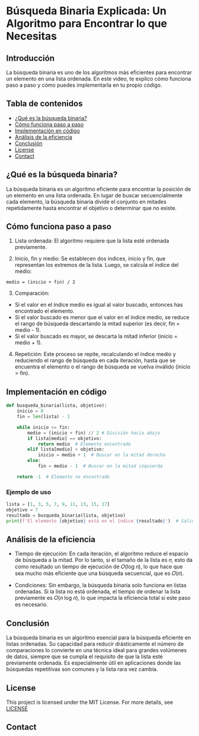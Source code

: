 # Búsqueda Binaria Explicada: Un Algoritmo para Encontrar lo que Necesitas

## Introducción

La búsqueda binaria es uno de los algoritmos más eficientes para encontrar un elemento en una lista ordenada. En este video, te explico cómo funciona paso a paso y cómo puedes implementarla en tu propio código.

## Tabla de contenidos

- [¿Qué es la búsqueda binaria?](#¿que-es-la-busqueda-binaria?)
- [Cómo funciona paso a paso](#como-funciona-paso-a-paso)
- [Implementación en código](#implementacion-en-codigo)
- [Análisis de la eficiencia](#analisis-de-la-eficiencia)
- [Conclusión ](#conclusión)
- [License](#license)
- [Contact](#contact)

## ¿Qué es la búsqueda binaria?

La búsqueda binaria es un algoritmo eficiente para encontrar la posición de un elemento en una lista ordenada. En lugar de buscar secuencialmente cada elemento, la búsqueda binaria divide el conjunto en mitades repetidamente hasta encontrar el objetivo o determinar que no existe.

## Cómo funciona paso a paso

1. Lista ordenada: El algoritmo requiere que la lista esté ordenada previamente.

2. Inicio, fin y medio: Se establecen dos índices, inicio y fin, que representan los extremos de la lista. Luego, se calcula el índice del medio:

```
medio = (inicio + fin) / 2
```

3. Comparación: 
- Si el valor en el índice medio es igual al valor buscado, entonces has encontrado el elemento.
- Si el valor buscado es menor que el valor en el índice medio, se reduce el rango de búsqueda descartando la mitad superior (es decir, fin = medio - 1).
- Si el valor buscado es mayor, se descarta la mitad inferior (inicio = medio + 1).

4. Repetición: Este proceso se repite, recalculando el índice medio y reduciendo el rango de búsqueda en cada iteración, hasta que se encuentra el elemento o el rango de búsqueda se vuelva inválido (inicio > fin).

## Implementación en código

```python
def busqueda_binaria(lista, objetivo):
    inicio = 0
    fin = len(lista) - 1

    while inicio <= fin:
        medio = (inicio + fin) // 2 # División hacia abajo
        if lista[medio] == objetivo:
            return medio  # Elemento encontrado
        elif lista[medio] < objetivo:
            inicio = medio + 1  # Buscar en la mitad derecha
        else:
            fin = medio - 1  # Buscar en la mitad izquierda

    return -1  # Elemento no encontrado
```

### Ejemplo de uso
```python
lista = [1, 3, 5, 7, 9, 11, 13, 15, 17]
objetivo = 7
resultado = busqueda_binaria(lista, objetivo)
print(f'El elemento {objetivo} está en el índice {resultado}')  # Salida: El elemento 7 está en el índice 3
```


## Análisis de la eficiencia

- Tiempo de ejecución: En cada iteración, el algoritmo reduce el espacio de búsqueda a la mitad. Por lo tanto, si el tamaño de la lista es 𝑛, esto da como resultado un tiempo de ejecución de 𝑂(log 𝑛), lo que hace que sea mucho más eficiente que una búsqueda secuencial, que es 𝑂(𝑛).

- Condiciones: Sin embargo, la búsqueda binaria solo funciona en listas ordenadas. Si la lista no está ordenada, el tiempo de ordenar la lista previamente es 𝑂(𝑛 log 𝑛), lo que impacta la eficiencia total si este paso es necesario.

## Conclusión 

La búsqueda binaria es un algoritmo esencial para la búsqueda eficiente en listas ordenadas. Su capacidad para reducir drásticamente el número de comparaciones lo convierte en una técnica ideal para grandes volúmenes de datos, siempre que se cumpla el requisito de que la lista esté previamente ordenada. Es especialmente útil en aplicaciones donde las búsquedas repetitivas son comunes y la lista rara vez cambia.

## License

This project is licensed under the MIT License. For more details, see [LICENSE](https://github.com/CompilandoYT/20240914-Busqueda-Binaria/blob/main/LICENSE)

## Contact